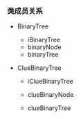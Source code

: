 ### 类成员关系

- BinaryTree

  - iBinaryTree
  - binaryNode
  - binaryTree

- ClueBinaryTree

  - iClueBinaryTree

  - clueBinaryNode
  - clueBinaryTree
